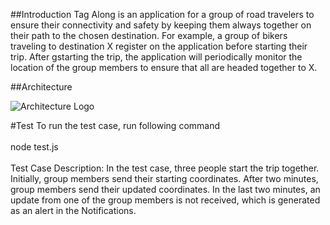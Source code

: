 
##Introduction
Tag Along is  an application  for a group of road travelers  to ensure their  connectivity  and safety by keeping them always together  on their path to the chosen destination.  For example, a group of bikers traveling to destination X register on the application before starting their  trip. After gstarting the trip,  the application will periodically monitor the location of the group members to ensure that all are headed together to X.


##Architecture

![Architecture Logo](tagalong/images/arch.png)

#Test
To run the test case, run following command<br><br>
node test.js<br><br>
Test Case Description: In the test case, three people start the trip together. Initially, group members send their starting coordinates. After two minutes, group members send their updated coordinates. In the last two minutes, an update from one of the group members is not received, which is generated as an alert in the Notifications.
